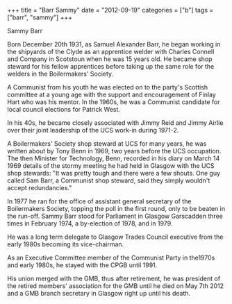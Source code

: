 +++
title = "Barr Sammy"
date = "2012-09-19"
categories = ["b"]
tags = ["barr", "sammy"]
+++

Sammy Barr

Born December 20th 1931, as Samuel Alexander Barr, he began working in the shipyards of the Clyde as an apprentice welder with Charles Connell and Company in Scotstoun when he was 15 years old. He became shop steward for his fellow apprentices before taking up the same role for the welders in the Boilermakers' Society.

A Communist from his youth he was elected on to the party's Scottish committee at a young age with the support and encouragement of Finlay Hart who was his mentor. In the 1960s, he was a Communist candidate for local council elections for Patrick West. 

In his 40s, he became closely associated with Jimmy Reid and Jimmy Airlie over their joint leadership of the UCS work-in during 1971-2.

A Boilermakers' Society shop steward at UCS for many years, he was written about by Tony Benn in 1969, two years before the UCS occupation. The then Minister for Technology, Benn, recorded in his diary on March 14 1969 details of the stormy meeting he had held in Glasgow with the UCS shop stewards: "It was pretty tough and there were a few shouts. One guy called Sam Barr, a Communist shop steward, said they simply wouldn't accept redundancies." 

In 1977 he ran for the office of assistant general secretary of the Boilermakers Society, topping the poll in the first round, only to be beaten in the run-off. Sammy Barr stood for Parliament in Glasgow Garscadden three times in February 1974, a by-election of 1978, and in 1979.

He was a long term delegate to Glasgow Trades Council executive from the early 1980s becoming its vice-chairman.

As an Executive Committee member of the Communist Party in the1970s and early 1980s, he stayed with the CPGB until 1991.

His union merged with the GMB, thus after retirement, he was president of the retired members' association for the GMB until he died on May 7th 2012 and a GMB branch secretary in Glasgow right up until his death.
